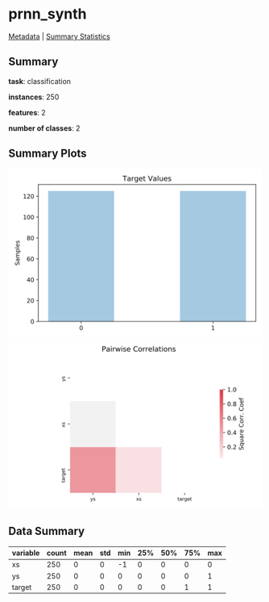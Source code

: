# prnn_synth

[Metadata](metadata.yaml) | [Summary Statistics](summary_stats.csv)

## Summary

**task**: classification

**instances**: 250

**features**: 2

**number of classes**: 2

## Summary Plots

![Labels](label.svg)
![Corr](corr.svg)

## Data Summary

|	variable	|	count	|	mean	|	std	|	min	|	25%	|	50%	|	75%	|	max|
| --- | --- | --- | --- | --- | --- | --- | --- | --- |
|	xs	|	250	|	0	|	0	|	-1	|	0	|	0	|	0	|	0
|	ys	|	250	|	0	|	0	|	0	|	0	|	0	|	0	|	1
|	target	|	250	|	0	|	0	|	0	|	0	|	0	|	1	|	1
